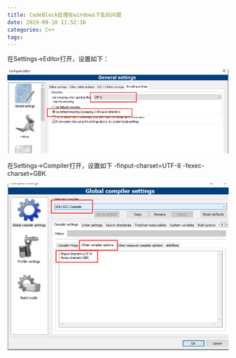 ```yaml
---
title: CodeBlock处理在windows下乱码问题
date: 2019-09-10 11:52:16
categories: C++
tags:
---
```

在Settings->Editor打开，设置如下：

![](CodeBlock处理在windows下乱码问题/art1.png)

在Settings->Compiler打开，设置如下
-finput-charset=UTF-8
-fexec-charset=GBK

![](CodeBlock处理在windows下乱码问题/art2.png)